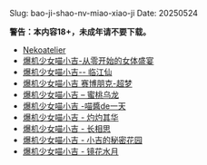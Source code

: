Slug: bao-ji-shao-nv-miao-xiao-ji
Date: 20250524


**警告：本内容18+，未成年请不要下载。**



- [Nekoatelier](https://drive.google.com/file/d/1K8dY7sd8_Ja6ccwzrINTy7QXWTexbunV/view?usp=sharing)
- [爆机少女喵小吉-从零开始的女体盛宴](https://drive.google.com/file/d/1w-QlUS2tpxCDCeZ_vG8dQpV_SdTeXyOf/view?usp=sharing)
- [爆机少女喵小吉-- 临江仙](https://drive.google.com/file/d/1zPDHaIwDocQuYhXBTImgbZbTm_pNjjp4/view?usp=sharing)
- [爆机少女喵小吉 赛博朋克-超梦](https://drive.google.com/file/d/17jW8ESiZjyQgJ1-iT3dBU4X3cQkdHD9g/view?usp=sharing)
- [爆机少女喵小吉 – 蜜桃乌龙](https://drive.google.com/file/d/1-VNHuR44YNFhCCMqnKmbmLxKjAJSFXHd/view?usp=sharing)
- [爆机少女喵小吉 -喵醬de一天](https://drive.google.com/file/d/1T73bhm9nr2uXvsjuC1g0kt2_wYqt3u_H/view?usp=sharing)
- [爆机少女喵小吉 - 灼灼其华](https://drive.google.com/file/d/1j5pLoaCJ3DyzWF5FmYKBiaKHXyyV08LP/view?usp=sharing)
- [爆机少女喵小吉 - 长相思](https://drive.google.com/file/d/1LzpwEbmwosKEpSDbr_w-oomovNoN98E0/view?usp=sharing)
- [爆机少女喵小吉 - 小吉的秘密花园](https://drive.google.com/file/d/1nDzW5-CnjYc5m_fvs7Gjb2oiCRq-9KOJ/view?usp=drive_link)
- [爆机少女喵小吉 - 镜花水月](https://drive.google.com/file/d/1v4yv7BtfoYJSpiezOUP22Zoif-fjG0PE/view?usp=sharing)
